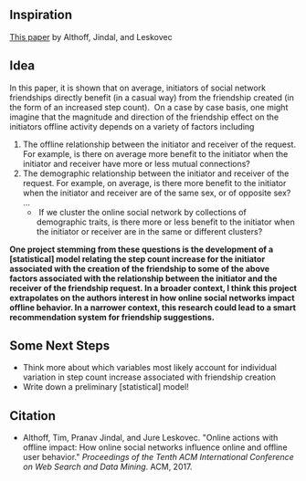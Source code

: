 ## Inspiration

[This paper](https://dl.acm.org/citation.cfm?id=3018672) by Althoff, Jindal, and Leskovec

## Idea

In this paper, it is shown that on average, initiators of social network friendships directly benefit (in a casual way) from the friendship created (in the form of an increased step count).  On a case by case basis, one might imagine that the magnitude and direction of the friendship effect on the initiators offline activity depends on a variety of factors including
 
1. The offline relationship between the initiator and receiver of the request. For example, is there on average more benefit to the initiator when the initiator and receiver have more or less mutual connections?
2. The demographic relationship between the initiator and receiver of the request. For example, on average, is there more benefit to the initiator when the initiator and receiver are of the same sex, or of opposite sex? ...
	*  If we cluster the online social network by collections of demographic traits, is there more or less benefit to the initiator when the initiator or receiver are in the same or different clusters?

**One project stemming from these questions is the development of a [statistical] model relating the step count increase for the initiator associated with the creation of the friendship to some of the above factors associated with the relationship between the initiator and the receiver of the friendship request. In a broader context, I think this project extrapolates on the authors interest in how online social networks impact offline behavior. In a narrower context, this research could lead to a smart recommendation system for friendship suggestions.**

## Some Next Steps

* Think more about which variables most likely account for individual variation in step count increase associated with friendship creation
* Write down a preliminary [statistical] model!

## Citation

* Althoff, Tim, Pranav Jindal, and Jure Leskovec. "Online actions with offline impact: How online social networks influence online and offline user behavior." *Proceedings of the Tenth ACM International Conference on Web Search and Data Mining*. ACM, 2017.









